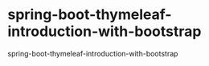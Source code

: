 # spring-boot-thymeleaf-introduction-with-bootstrap
spring-boot-thymeleaf-introduction-with-bootstrap
